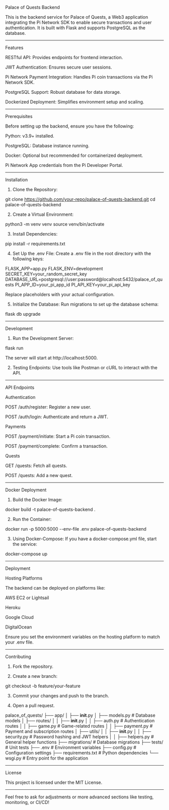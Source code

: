 Palace of Quests Backend

This is the backend service for Palace of Quests, a Web3 application integrating the Pi Network SDK to enable secure transactions and user authentication. It is built with Flask and supports PostgreSQL as the database.


---

Features

RESTful API: Provides endpoints for frontend interaction.

JWT Authentication: Ensures secure user sessions.

Pi Network Payment Integration: Handles Pi coin transactions via the Pi Network SDK.

PostgreSQL Support: Robust database for data storage.

Dockerized Deployment: Simplifies environment setup and scaling.



---

Prerequisites

Before setting up the backend, ensure you have the following:

Python: v3.9+ installed.

PostgreSQL: Database instance running.

Docker: Optional but recommended for containerized deployment.

Pi Network App credentials from the Pi Developer Portal.



---

Installation

1. Clone the Repository:

git clone https://github.com/your-repo/palace-of-quests-backend.git
cd palace-of-quests-backend


2. Create a Virtual Environment:

python3 -m venv venv
source venv/bin/activate


3. Install Dependencies:

pip install -r requirements.txt


4. Set Up the .env File: Create a .env file in the root directory with the following keys:

FLASK_APP=app.py
FLASK_ENV=development
SECRET_KEY=your_random_secret_key
DATABASE_URL=postgresql://user:password@localhost:5432/palace_of_quests
PI_APP_ID=your_pi_app_id
PI_API_KEY=your_pi_api_key

Replace placeholders with your actual configuration.


5. Initialize the Database: Run migrations to set up the database schema:

flask db upgrade




---

Development

1. Run the Development Server:

flask run

The server will start at http://localhost:5000.


2. Testing Endpoints: Use tools like Postman or cURL to interact with the API.




---

API Endpoints

Authentication

POST /auth/register: Register a new user.

POST /auth/login: Authenticate and return a JWT.


Payments

POST /payment/initiate: Start a Pi coin transaction.

POST /payment/complete: Confirm a transaction.


Quests

GET /quests: Fetch all quests.

POST /quests: Add a new quest.



---

Docker Deployment

1. Build the Docker Image:

docker build -t palace-of-quests-backend .


2. Run the Container:

docker run -p 5000:5000 --env-file .env palace-of-quests-backend


3. Using Docker-Compose: If you have a docker-compose.yml file, start the service:

docker-compose up




---

Deployment

Hosting Platforms

The backend can be deployed on platforms like:

AWS EC2 or Lightsail

Heroku

Google Cloud

DigitalOcean


Ensure you set the environment variables on the hosting platform to match your .env file.


---

Contributing

1. Fork the repository.


2. Create a new branch:

git checkout -b feature/your-feature


3. Commit your changes and push to the branch.


4. Open a pull request.


palace_of_quests/
├── app/
│   ├── __init__.py
│   ├── models.py        # Database models
│   ├── routes/
│   │   ├── __init__.py
│   │   ├── auth.py       # Authentication routes
│   │   ├── game.py       # Game-related routes
│   │   ├── payment.py    # Payment and subscription routes
│   ├── utils/
│   │   ├── __init__.py
│   │   ├── security.py   # Password hashing and JWT helpers
│   │   ├── helpers.py    # General helper functions
├── migrations/           # Database migrations
├── tests/                # Unit tests
├── .env                  # Environment variables
├── config.py             # Configuration settings
├── requirements.txt      # Python dependencies
└── wsgi.py               # Entry point for the application

---

License

This project is licensed under the MIT License.


---

Feel free to ask for adjustments or more advanced sections like testing, monitoring, or CI/CD!

